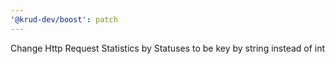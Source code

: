 ```yaml
---
'@krud-dev/boost': patch
---
```


Change Http Request Statistics by Statuses to be key by string instead of int
